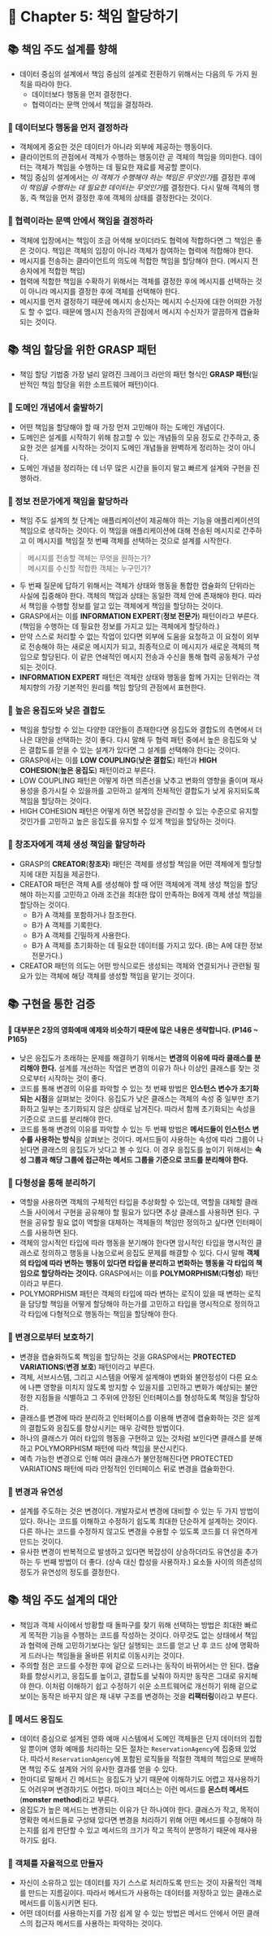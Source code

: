 # 🌈 Chapter 5: 책임 할당하기
  
## 📚 책임 주도 설계를 향해
- 데이터 중심의 설계에서 책임 중심의 설계로 전환하기 위해서는 다음의 두 가지 원칙을 따라야 한다.
  - 데이터보다 행동을 먼저 결정한다.
  - 협력이라는 문맥 안에서 책임을 결정하라.

### 🎈 데이터보다 행동을 먼저 결정하라
- 객체에게 중요한 것은 데이터가 아니라 외부에 제공하는 행동이다.
- 클라이언트의 관점에서 객체가 수행하는 행동이란 곧 객체의 책임을 의미한다. 데이터는 객체가 책임을 수행하는 데 필요한 재료를 제공할 뿐이다.
- 책임 중심의 설계에서는 *이 객체가 수행해야 하는 책임은 무엇인가*를 결정한 후에 *이 책임을 수행하는 데 필요한 데이터는 무엇인가*를 결정한다. 다시 말해 객체의 행동, 즉 책임을 먼저 결정한 후에 객체의 상태를 결정한다는 것이다.

### 🎈 협력이라는 문맥 안에서 책임을 결정하라
- 객체에 입장에서는 책임이 조금 어색해 보이더라도 협력에 적합하다면 그 책임은 좋은 것이다. 책임은 객체의 입장이 아니라 객체가 참여하는 협력에 적합해야 한다.
- 메시지를 전송하는 클라이언트의 의도에 적합한 책임을 할당해야 한다. (메시지 전송자에게 적합한 책임)
- 협력에 적합한 책임을 수확하기 위해서는 객체를 결정한 후에 메시지를 선택하는 것이 아니라 메시지를 결정한 후에 객체를 선택해야 한다.
- 메시지를 먼저 결정하기 때문에 메시지 송신자는 메시지 수신자에 대한 어떠한 가정도 할 수 없다. 때문에 멤시지 전송자의 관점에서 메시지 수신자가 깔끔하게 캡슐화되는 것이다.

## 📚 책임 할당을 위한 GRASP 패턴
- 책임 할당 기법중 가장 널리 알려진 크레이크 라만의 패턴 형식인 **GRASP 패턴**(일반적인 책임 할당을 위한 소프트웨어 패턴)이다.

### 🎈 도메인 개념에서 출발하기
- 어떤 책임을 할당해야 할 때 가장 먼저 고민해야 하는 도메인 개념이다.
- 도메인은 설계를 시작하기 위해 참고할 수 있는 개념들의 모음 정도로 간주하고, 중요한 것은 설계를 시작하는 것이지 도메인 개념들을 완벽하게 정리하는 것이 아니다.
- 도메인 개념을 정리하는 데 너무 많은 시간을 들이지 말고 빠르게 설계와 구현을 진행하라.

### 🎈 정보 전문가에게 책임을 할당하라
- 책임 주도 설계의 첫 단계는 애플리케이션이 제공해야 하는 기능을 애플리케이션의 책임으로 생각하는 것이다. 이 책임을 애플리케이션에 대해 전송된 메시지로 간주하고 이 메시지를 책임질 첫 번째 객체를 선택하는 것으로 설계를 시작한다.

> 메시지를 전송할 객체는 무엇을 원하는가?   
> 메시지를 수신할 적합한 객체는 누구인가?   

- 두 번째 질문에 답하기 위해서는 객체가 상태와 행동을 통합한 캡슐화의 단위라는 사실에 집중해야 한다. 객체의 책임과 상태는 동일한 객체 안에 존재해야 한다. 따라서 책임을 수행할 정보를 알고 있는 객체에게 책임을 할당하는 것이다.
- GRASP에서는 이를 **INFORMATION EXPERT**(**정보 전문가**) 패턴이라고 부른다. (책임을 수행하는 데 필요한 정보를 가지고 있는 객체에게 할당하라.)
- 만약 스스로 처리할 수 없는 작업이 있다면 외부에 도움을 요청하고 이 요청이 외부로 전송해야 하는 새로운 메시지가 되고, 최종적으로 이 메시지가 새로운 객체의 책임으로 할당된다. 이 같은 연쇄적인 메시지 전송과 수신을 통해 협력 공동체가 구성되는 것이다.
- **INFORMATION EXPERT** 패턴은 객체란 상태와 행동을 함께 가지는 단위라는 객체지향의 가장 기본적인 원리를 책임 할당의 관점에서 표현한다.

### 🎈 높은 응집도와 낮은 결합도
- 책임을 할당할 수 있는 다양한 대안들이 존재한다면 응집도와 결합도의 측면에서 더 나은 대안을 선택하는 것이 좋다. 다시 말해 두 협력 패턴 중에서 높은 응집도와 낮은 결합도를 얻을 수 있는 설계가 있다면 그 설계를 선택해야 한다는 것이다.
- GRASP에서는 이를 **LOW COUPLING**(**낮은 결합도**) 패턴과 **HIGH COHESION**(**높은 응집도**) 패턴이라고 부른다.
- LOW COUPLING 패턴은 어떻게 하면 의존선을 낮추고 변화의 영향을 줄이며 재사용성을 증가시킬 수 있을까를 고민하고 설계의 전체적인 결합도가 낮게 유지되도록 책임을 할당하는 것이다.
- HIGH COHESION 패턴은 어떻게 하면 복잡성을 관리할 수 있는 수준으로 유지할 것인가를 고민하고 높은 응집도를 유지할 수 있게 책임을 할당하는 것이다.

### 🎈 창조자에게 객체 생성 책임을 할당하라
- GRASP의 **CREATOR**(**창조자**) 패턴은 객체를 생성할 책임을 어떤 객체에게 할당할지에 대한 지침을 제공한다.
- CREATOR 패턴은 객체 A를 생성해야 할 때 어떤 객체에게 객체 생성 책임을 할당해야 하는지를 고민하고 아래 조건을 최대한 많이 만족하는 B에게 객체 생성 책임을 할당하는 것이다.
  - B가 A 객체를 포함하거나 참조한다.
  - B가 A 객체를 기록한다.
  - B가 A 객체를 긴밀하게 사용한다.
  - B가 A 객체를 초기화하는 데 필요한 데이터를 가지고 있다. (B는 A에 대한 정보 전문가다.)
- CREATOR 패턴의 의도는 어떤 방식으로든 생성되는 객체와 연결되거나 관련될 필요가 있는 객체에 해당 객체를 생성할 책임을 맡기는 것이다.

## 📚 구현을 통한 검증
#### 📌 대부분은 2장의 영화예매 예제와 비슷하기 때문에 많은 내용은 생략합니다. (P146 ~ P165)
- 낮은 응집도가 초래하는 문제를 해결하기 위해서는 **변경의 이유에 따라 클래스를 분리해야 한다.** 설계를 개선하는 작업은 변경의 이유가 하나 이상인 클래스를 찾는 것으로부터 시작하는 것이 좋다.
- 코드를 통해 변경의 이유를 파악할 수 있는 첫 번째 방법은 **인스턴스 변수가 초기화되는 시점**을 살펴보는 것이다. 응집도가 낮은 클래스는 객체의 속성 중 일부만 초기화하고 일부는 초기화되지 않은 상태로 남겨진다. 따라서 함께 초기화되는 속성을 기준으로 코드를 분리해야 한다.
- 코드를 통해 변경의 이유를 파악할 수 있는 두 번째 방법은 **메서드들이 인스턴스 변수를 사용하는 방식**을 살펴보는 것이다. 메서드들이 사용하는 속성에 따라 그룹이 나뉜다면 클래스의 응집도가 낫다고 볼 수 있다. 이 경우 응집도를 높이기 위해서는 **속성 그룹과 해당 그룹에 접근하는 메서드 그룹을 기준으로 코드를 분리해야 한다.**

### 🎈 다형성을 통해 분리하기
- 역할을 사용하면 객체의 구체적인 타입을 추상화할 수 있는데, 역할을 대체할 클래스들 사이에서 구현을 공유해야 할 필요가 있다면 추상 클래스를 사용하면 된다. 구현을 공유할 필요 없이 역할을 대체하는 객체들의 책임만 정의하고 싶다면 인터페이스를 사용하면 된다.
- 객체의 암시적인 타입에 따라 행동을 분기해야 한다면 암시적인 타입을 명시적인 클래스로 정의하고 행동을 나눔으로써 응집도 문제를 해결할 수 있다. 다시 말해 **객체의 타입에 따라 변하는 행동이 있다면 타입을 분리하고 변화하는 행동을 각 타입의 책임으로 할당하라는 것이다.** GRASP에서는 이를 **POLYMORPHISM**(**다형성**) 패턴이라고 부른다.
- POLYMORPHISM 패턴은 객체의 타입에 따라 변하는 로직이 있을 때 변하는 로직을 담당할 책임을 어떻게 할당해야 하는가를 고민하고 타입을 명시적으로 정의하고 각 타입에 다형적으로 행동하는 책임을 할당해야 한다.

### 🎈 변경으로부터 보호하기
- 변경을 캡슐화하도록 책임을 할당하는 것을 GRASP에서는 **PROTECTED VARIATIONS**(**변경 보호**) 패턴이라고 부른다.
- 객체, 서브시스템, 그리고 시스템을 어떻게 설계해야 변화와 불안정성이 다른 요소에 나쁜 영향을 미치지 않도록 방지할 수 있을지를 고민하고 변화가 예상되는 불안정한 지점들을 식별하고 그 주위에 안정된 인터페이스를 형성하도록 책임을 할당하라.
- 클래스를 변경에 따라 분리하고 인터페이스를 이용해 변경에 캡슐화하는 것은 설계의 결합도와 응집도를 향상시키는 매우 강력한 방법이다.
- 하나의 클래스가 여러 타입의 행동을 구현하고 있는 것처럼 보인다면 클래스를 분해하고 POLYMORPHISM 패턴에 따라 책임을 분산시킨다.
- 예측 가능한 변경으로 인해 여러 클래스가 불안정해진다면 PROTECTED VARIATIONS 패턴에 따라 안정적인 인터페이스 뒤로 변경을 캡슐화한다.

### 🎈 변경과 유연성
- 설계를 주도하는 것은 변경이다. 개발자로서 변경에 대비할 수 있는 두 가지 방법이 있다. 하나는 코드를 이해하고 수정하기 쉽도록 최대한 단순하게 설계하는 것이다. 다른 하나는 코드를 수정하지 않고도 변경을 수용할 수 있도록 코드를 더 유연하게 만드는 것이다.
- 유사한 변경이 반복적으로 발생하고 있다면 복잡성이 상승하더라도 유연성을 추가하는 두 번째 방법이 더 좋다. (상속 대신 합성을 사용하자.) 요소들 사이의 의존성의 정도가 유연성의 정도를 결정한다.

## 📚 책임 주도 설계의 대안
- 책임과 객체 사이에서 방황할 때 돌파구를 찾기 위해 선택하는 방법은 최대한 빠르게 목적한 기능을 수행하는 코드를 작성하는 것이다. 아무것도 없는 상태에서 책임과 협력에 관해 고민하기보다는 일단 실행되는 코드를 얻고 난 후 코드 상에 명확하게 드러나는 책임들을 올바른 위치로 이동시키는 것이다.
- 주의할 점은 코드를 수정한 후에 겉으로 드러나는 동작이 바뀌어서는 안 된다. 캡슐화를 향상시키고, 응집도를 높이고, 결합도를 낮춰야 하지만 동작은 그대로 유지해야 한다. 이처럼 이해하기 쉽고 수정하기 쉬운 소프트웨어로 개선하기 위해 겉으로 보이는 동작은 바꾸지 않은 채 내부 구조를 변경하는 것을 **리팩터링**이라고 부른다.


### 🎈 메서드 응집도
- 데이터 중심으로 설계된 영화 예매 시스템에서 도메인 객체들은 단지 데이터의 집합일 뿐이며 영화 예매를 처리하는 모든 절차는 `ReservationAgency`에 집중돼 있었다. 따라서 `ReservationAgency`에 포함된 로직들을 적절한 객체의 책임으로 분배하면 책임 주도 설계와 거의 유사한 결과를 얻을 수 있다.
- 한마디로 말해서 긴 메서드는 응집도가 낮기 때문에 이해하기도 어렵고 재사용하기도 어려우며 변경하기도 어렵다. 마이크 페더스는 이런 메서드를 **몬스터 메서드**(**monster method**)라고 부른다.
- 응집도가 높은 메서드는 변경되는 이유가 단 하나여야 한다. 클래스가 작고, 목적이 명확한 메서드들로 구성돼 있다면 변경을 처리하기 위해 어떤 메서드를 수정해야 하는지를 쉽게 판단할 수 있고 메서드의 크기가 작고 목적이 분명하기 때문에 재사용하기도 쉽다.

### 🎈 객체를 자율적으로 만들자
- 자신이 소유하고 있는 데이터를 자기 스스로 처리하도록 만드는 것이 자율적인 객체를 만드는 지름길이다. 따라서 메서드가 사용하는 데이터를 저장하고 있는 클래스로 메서드를 이동시키면 된다.
- 어떤 데이터를 사용하는지를 가장 쉽게 알 수 있는 방법은 메서드 안에서 어떤 클래스의 접근자 메서드를 사용하는 파악하는 것이다.